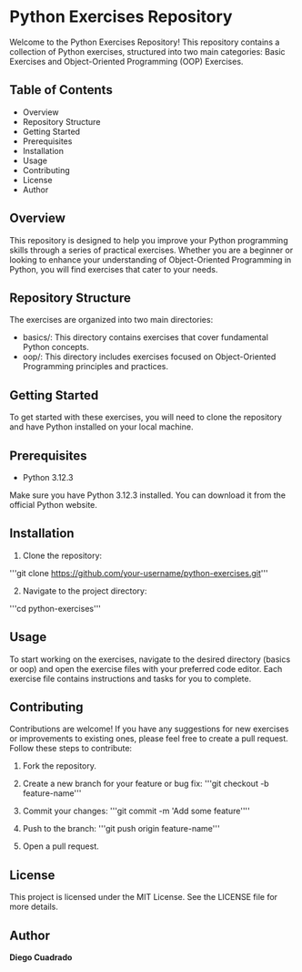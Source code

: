 # Python Exercises Repository

Welcome to the Python Exercises Repository! This repository contains a collection of Python exercises, structured into two main categories: Basic Exercises and Object-Oriented Programming (OOP) Exercises.

## Table of Contents
+ Overview
+ Repository Structure
+ Getting Started
+ Prerequisites
+ Installation
+ Usage
+ Contributing
+ License
+ Author

## Overview
This repository is designed to help you improve your Python programming skills through a series of practical exercises. Whether you are a beginner or looking to enhance your understanding of Object-Oriented Programming in Python, you will find exercises that cater to your needs.
## Repository Structure
The exercises are organized into two main directories:

+ basics/: This directory contains exercises that cover fundamental Python concepts.
+ oop/: This directory includes exercises focused on Object-Oriented Programming principles and practices.

## Getting Started
To get started with these exercises, you will need to clone the repository and have Python installed on your local machine.

## Prerequisites
+ Python 3.12.3

Make sure you have Python 3.12.3 installed. You can download it from the official Python website.

## Installation
1. Clone the repository:

'''git clone https://github.com/your-username/python-exercises.git'''

2. Navigate to the project directory:

'''cd python-exercises'''

## Usage
To start working on the exercises, navigate to the desired directory (basics or oop) and open the exercise files with your preferred code editor. Each exercise file contains instructions and tasks for you to complete.


## Contributing
Contributions are welcome! If you have any suggestions for new exercises or improvements to existing ones, please feel free to create a pull request. Follow these steps to contribute:

1. Fork the repository.
2. Create a new branch for your feature or bug fix:
'''git checkout -b feature-name'''

3. Commit your changes:
'''git commit -m 'Add some feature''''

4. Push to the branch:
'''git push origin feature-name'''

5. Open a pull request.

## License
This project is licensed under the MIT License. See the LICENSE file for more details.

## Author
**Diego Cuadrado**


